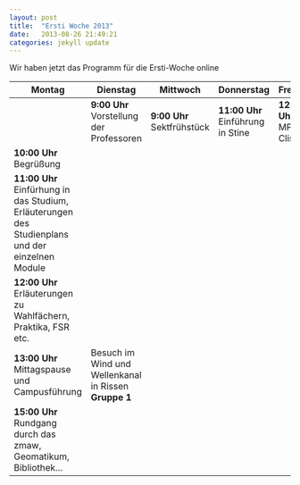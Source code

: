 ```yaml
---
layout: post
title:  "Ersti Woche 2013"
date:   2013-08-26 21:49:21
categories: jekyll update
---
```


Wir haben jetzt das Programm für die Ersti-Woche online

| Montag | Dienstag | Mittwoch | Donnerstag | Freitag |
| ------ | -------- | -------- | ---------- | ------- |
|        | **9:00 Uhr** Vorstellung der Professoren | **9:00 Uhr** Sektfrühstück | **11:00 Uhr** Einführung in Stine | **12:00 Uhr** MPI Clisap |
| **10:00 Uhr** Begrüßung |
| **11:00 Uhr** Einfürhung in das Studium, Erläuterungen des Studienplans und der einzelnen Module |
| **12:00 Uhr** Erläuterungen zu Wahlfächern, Praktika, FSR etc. |
| **13:00 Uhr** Mittagspause und Campusführung | Besuch im Wind und Wellenkanal in Rissen **Gruppe 1** |
| **15:00 Uhr** Rundgang durch das zmaw, Geomatikum, Bibliothek... |
